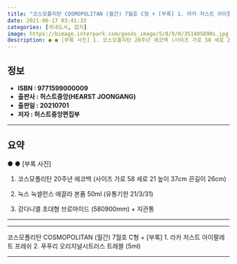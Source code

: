 ```yaml
---
title: "코스모폴리탄 COSMOPOLITAN (월간) 7월호 C형 + [부록] 1. 라카 저스트 아이팔레트 프레쉬 2. 푸푸리 오리지널시트러스 트래블 (5ml)"
date: 2021-06-17 03:41:33
categories: [국내도서, 잡지]
image: https://bimage.interpark.com/goods_image/5/8/9/0/351405890s.jpg
description: ● ● [부록 사진] 1. 코스모폴리탄 20주년 에코백 (사이즈 가로 58 세로 21 높이 37cm 끈길이 26cm) 2. 눅스 눅셀런스 에끌라 본품 50ml (유통기한 21/3/31) 3. 강다니엘 초대형 브로마이드 (580900mm) + 지관통
---
```


## **정보**

- **ISBN : 9771599000009**
- **출판사 : 허스트중앙(HEARST JOONGANG)**
- **출판일 : 20210701**
- **저자 : 허스트중앙편집부**

------



## **요약**

●  ●  [부록 사진]
1. 코스모폴리탄 20주년 에코백 (사이즈  가로 58  세로 21  높이 37cm  끈길이 26cm)	

2. 눅스 눅셀런스 에끌라 본품 50ml (유통기한 21/3/31)

3. 강다니엘 초대형 브로마이드 (580900mm) + 지관통

------



------


코스모폴리탄 COSMOPOLITAN (월간) 7월호 C형 + [부록] 1. 라카 저스트 아이팔레트 프레쉬 2. 푸푸리 오리지널시트러스 트래블 (5ml) 

------


